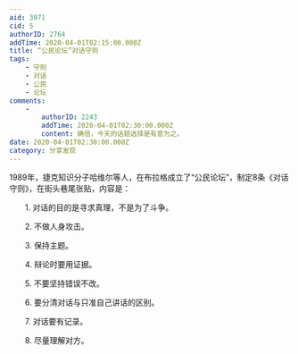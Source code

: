 ```yaml
---
aid: 3971
cid: 5
authorID: 2764
addTime: 2020-04-01T02:15:00.000Z
title: “公民论坛”对话守则
tags:
    - 守则
    - 对话
    - 公民
    - 论坛
comments:
    -
        authorID: 2243
        addTime: 2020-04-01T02:30:00.000Z
        content: 确信，今天的话题选择是有意为之。
date: 2020-04-01T02:30:00.000Z
category: 分享发现
---
```


1989年，捷克知识分子哈维尔等人，在布拉格成立了“公民论坛”，制定8条《对话守则》，在街头巷尾张贴，内容是：

　　1. 对话的目的是寻求真理，不是为了斗争。

　　2. 不做人身攻击。

　　3. 保持主题。

　　4. 辩论时要用证据。

　　5. 不要坚持错误不改。

　　6. 要分清对话与只准自己讲话的区别。

　　7. 对话要有记录。

　　8. 尽量理解对方。
